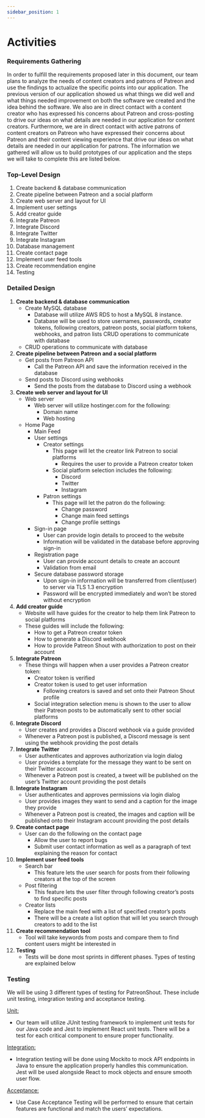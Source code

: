 ```yaml
---
sidebar_position: 1
---
```


# Activities

### Requirements Gathering

In order to fulfill the requirements proposed later in this document, our team plans to analyze the needs of content
creators and patrons of Patreon and use the findings to actualize the specific points into our application. The previous
version of our application showed us what things we did well and what things needed improvement on both the software we
created and the idea behind the software. We also are in direct contact with a content creator who has expressed his
concerns about Patreon and cross-posting to drive our ideas on what details are needed in our application for content
creators. Furthermore, we are in direct contact with active patrons of content creators on Patreon who have expressed
their concerns about Patreon and their content viewing experience that drive our ideas on what details are needed in our
application for patrons. The information we gathered will allow us to build prototypes of our application and the steps
we will take to complete this are listed below.

### Top-Level Design

1. Create backend & database communication
2. Create pipeline between Patreon and a social platform
3. Create web server and layout for UI
4. Implement user settings
5. Add creator guide
6. Integrate Patreon
7. Integrate Discord
8. Integrate Twitter
9. Integrate Instagram
10. Database management
11. Create contact page
12. Implement user feed tools
13. Create recommendation engine
14. Testing

### Detailed Design

1. **Create backend & database communication**
    - Create MySQL database
        - Database will utilize AWS RDS to host a MySQL 8 instance.
        - Database will be used to store usernames, passwords, creator tokens, following creators, patreon posts, social
          platform tokens, webhooks, and patron lists
          CRUD operations to communicate with database
    - CRUD operations to communicate with database
2. **Create pipeline between Patreon and a social platform**
    - Get posts from Patreon API
        - Call the Patreon API and save the information received in the database
    - Send posts to Discord using webhooks
        - Send the posts from the database to Discord using a webhook
3. **Create web server and layout for UI**
    - Web server
        - Web server will utilize hostinger.com for the following:
            - Domain name
            - Web hosting
    - Home Page
        - Main Feed
        - User settings
            - Creator settings
                - This page will let the creator link Patreon to social platforms
                    - Requires the user to provide a Patreon creator token
                - Social platform selection includes the following:
                    - Discord
                    - Twitter
                    - Instagram
            - Patron settings
                - This page will let the patron do the following:
                    - Change password
                    - Change main feed settings
                    - Change profile settings
        - Sign-in page
            - User can provide login details to proceed to the website
            - Information will be validated in the database before approving sign-in
        - Registration page
            - User can provide account details to create an account
            - Validation from email
        - Secure database password storage
            - Upon sign-in information will be transferred from client(user) to server via TLS 1.3 encryption
            - Password will be encrypted immediately and won’t be stored without encryption
4. **Add creator guide**
    - Website will have guides for the creator to help them link Patreon to social platforms
    - These guides will include the following:
        - How to get a Patreon creator token
        - How to generate a Discord webhook
        - How to provide Patreon Shout with authorization to post on their account
5. **Integrate Patreon**
    - These things will happen when a user provides a Patreon creator token:
        - Creator token is verified
        - Creator token is used to get user information
            - Following creators is saved and set onto their Patreon Shout profile
        - Social integration selection menu is shown to the user to allow their Patreon posts to be automatically sent
          to other social platforms
6. **Integrate Discord**
    - User creates and provides a Discord webhook via a guide provided
    - Whenever a Patreon post is published, a Discord message is sent using the webhook providing the post details
7. **Integrate Twitter**
    - User authenticates and approves authorization via login dialog
    - User provides a template for the message they want to be sent on their Twitter account
    - Whenever a Patreon post is created, a tweet will be published on the user’s Twitter account providing the post
      details
8. **Integrate Instagram**
    - User authenticates and approves permissions via login dialog
    - User provides images they want to send and a caption for the image they provide
    - Whenever a Patreon post is created, the images and caption will be published onto their Instagram account
      providing the post details
9. **Create contact page**
    - User can do the following on the contact page
        - Allow the user to report bugs
        - Submit user contact information as well as a paragraph of text explaining the reason for contact
10. **Implement user feed tools**
    - Search bar
        - This feature lets the user search for posts from their following creators at the top of the screen
    - Post filtering
        - This feature lets the user filter through following creator’s posts to find specific posts
    - Creator lists
        - Replace the main feed with a list of specified creator’s posts
        - There will be a create a list option that will let you search through creators to add to the list
11. **Create recommendation tool**
    - Tool will take keywords from posts and compare them to find content users might be interested in
12. **Testing**
    - Tests will be done most sprints in different phases. Types of testing are explained below

### Testing

We will be using 3 different types of testing for PatreonShout. These include unit testing, integration testing and
acceptance testing.

<ins>Unit:</ins>

* Our team will utilize JUnit testing framework to implement unit tests for our Java code and Jest to implement React
  unit tests. There will be a test for each critical component to ensure proper functionality.

<ins>Integration:</ins>

* Integration testing will be done using Mockito to mock API endpoints in Java to ensure the application properly
  handles this communication. Jest will be used alongside React to mock objects and ensure smooth user flow.

<ins>Acceptance:</ins>

* Use Case Acceptance Testing will be performed to ensure that certain features are functional and match the users’
  expectations.